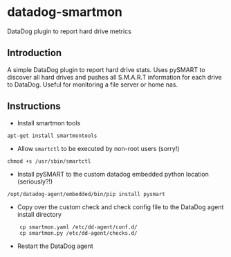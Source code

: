 # datadog-smartmon
DataDog plugin to report hard drive metrics

## Introduction

A simple DataDog plugin to report hard drive stats. Uses pySMART to discover all hard drives and pushes all S.M.A.R.T information for each drive to DataDog. Useful for monitoring a file server or home nas.

## Instructions

* Install smartmon tools
```
apt-get install smartmontools
```

* Allow `smartctl` to be executed by non-root users (sorry!)
```
chmod +s /usr/sbin/smartctl
```

* Install pySMART to the custom datadog embedded python location (seriously?!)
```
/opt/datadog-agent/embedded/bin/pip install pysmart
```
   
* Copy over the custom check and check config file to the DataDog agent install directory   
```
    cp smartmon.yaml /etc/dd-agent/conf.d/
    cp smartmon.py /etc/dd-agent/checks.d/
```

* Restart the DataDog agent
